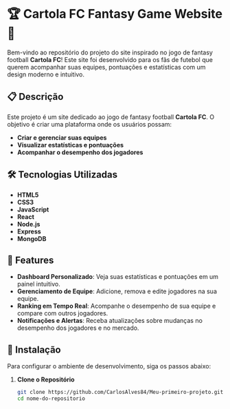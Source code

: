 # 🏆 Cartola FC Fantasy Game Website 🎩

Bem-vindo ao repositório do projeto do site inspirado no jogo de fantasy football **Cartola FC**! Este site foi desenvolvido para os fãs de futebol que querem acompanhar suas equipes, pontuações e estatísticas com um design moderno e intuitivo.

## 📋 Descrição

Este projeto é um site dedicado ao jogo de fantasy football **Cartola FC**. O objetivo é criar uma plataforma onde os usuários possam:
- **Criar e gerenciar suas equipes**
- **Visualizar estatísticas e pontuações**
- **Acompanhar o desempenho dos jogadores**

## 🛠️ Tecnologias Utilizadas

- **HTML5** 
- **CSS3** 
- **JavaScript** 
- **React** 
- **Node.js** 
- **Express** 
- **MongoDB**

## 🎨 Features

- **Dashboard Personalizado**: Veja suas estatísticas e pontuações em um painel intuitivo.
- **Gerenciamento de Equipe**: Adicione, remova e edite jogadores na sua equipe.
- **Ranking em Tempo Real**: Acompanhe o desempenho de sua equipe e compare com outros jogadores.
- **Notificações e Alertas**: Receba atualizações sobre mudanças no desempenho dos jogadores e no mercado.

## 🚀 Instalação

Para configurar o ambiente de desenvolvimento, siga os passos abaixo:

1. **Clone o Repositório**

   ```bash
   git clone https://github.com/CarlosAlves84/Meu-primeiro-projeto.git
   cd nome-do-repositorio
